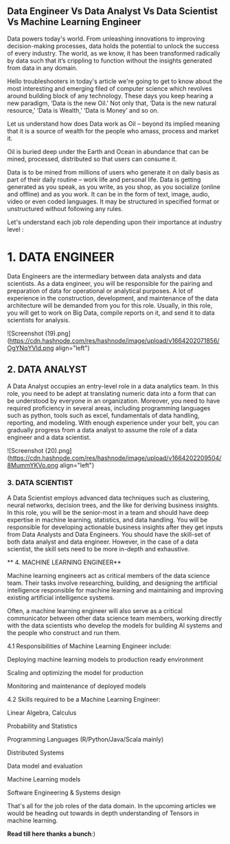 ## Data Engineer Vs Data Analyst Vs Data Scientist Vs Machine Learning Engineer

Data powers today's world. From unleashing innovations to improving decision-making processes, data holds the potential to unlock the success of every industry. The world, as we know, it has been transformed radically by data such that it’s crippling to function without the insights generated from data in any domain. 

Hello troubleshooters in today's article we're going to get to know about the most interesting and emerging filed of computer science which revolves around building block of any technology. These days you keep hearing a new paradigm, ‘Data is the new Oil.’ Not only that, ‘Data is the new natural resource,’ ‘Data is Wealth,’ ‘Data is Money’ and so on.

Let us understand how does Data work as Oil – beyond its implied meaning that it is a source of wealth for the people who amass, process and market it.

Oil is buried deep under the Earth and Ocean in abundance that can be mined, processed, distributed so that users can consume it.

Data is to be mined from millions of users who generate it on daily basis as part of their daily routine – work life and personal life. Data is getting generated as you speak, as you write, as you shop, as you socialize (online and offline) and as you work. It can be in the form of text, image, audio, video or even coded languages. It may be structured in specified format or unstructured without following any rules.

Let's understand each job role depending upon their importance at industry level : 

# 1. DATA ENGINEER 

Data Engineers are the intermediary between data analysts and data scientists. As a data engineer, you will be responsible for the pairing and preparation of data for operational or analytical purposes. A lot of experience in the construction, development, and maintenance of the data architecture will be demanded from you for this role. Usually, in this role, you will get to work on Big Data, compile reports on it, and send it to data scientists for analysis.


![Screenshot (19).png](https://cdn.hashnode.com/res/hashnode/image/upload/v1664202071856/OgYNqYVld.png align="left")

## 2.  DATA ANALYST 

A Data Analyst occupies an entry-level role in a data analytics team. In this role, you need to be adept at translating numeric data into a form that can be understood by everyone in an organization. Moreover, you need to have required proficiency in several areas, including programming languages such as python, tools such as excel, fundamentals of data handling, reporting, and modeling.  With enough experience under your belt, you can gradually progress from a data analyst to assume the role of a data engineer and a data scientist.


![Screenshot (20).png](https://cdn.hashnode.com/res/hashnode/image/upload/v1664202209504/8MummYKVo.png align="left")

###  3. DATA SCIENTIST 

A Data Scientist employs advanced data techniques such as clustering, neural networks, decision trees, and the like for deriving business insights. In this role, you will be the senior-most in a team and should have deep expertise in machine learning, statistics, and data handling. You will be responsible for developing actionable business insights after they get inputs from Data Analysts and Data Engineers. You should have the skill-set of both data analyst and data engineer. However, in the case of a data scientist, the skill sets need to be more in-depth and exhaustive.

** 4. MACHINE LEARNING ENGINEER**

Machine learning engineers act as critical members of the data science team. Their tasks involve researching, building, and designing the artificial intelligence responsible for machine learning and maintaining and improving existing artificial intelligence systems. 

Often, a machine learning engineer will also serve as a critical communicator between other data science team members, working directly with the data scientists who develop the models for building AI systems and the people who construct and run them.

4.1  Responsibilities of Machine Learning Engineer include:

Deploying machine learning models to production ready environment

Scaling and optimizing the model for production

Monitoring and maintenance of deployed models

4.2  Skills required to be a Machine Learning Engineer:

Linear Algebra, Calculus

Probability and Statistics

Programming Languages (R/Python/Java/Scala mainly)

Distributed Systems

Data model and evaluation

Machine Learning models

Software Engineering & Systems design
 
That's all for the job roles of the data domain. In the upcoming articles we would be heading out towards in depth understanding of Tensors in machine learning. 

**Read till here thanks a bunch**:)



